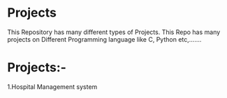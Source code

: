 # Projects
This Repository has many different types of Projects. This Repo has many projects on Different Programming language like C, Python etc,.......

# Projects:-
1.Hospital Management system

